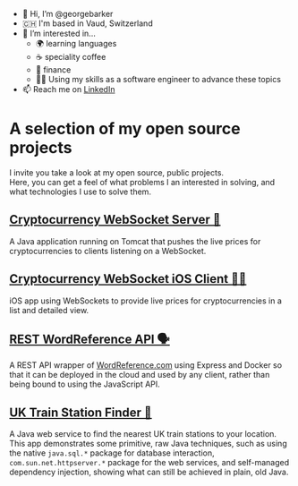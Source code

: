 - 👋 Hi, I’m @georgebarker
- 🇨🇭 I'm based in Vaud, Switzerland
- 👀 I’m interested in...
  - 🌍  learning languages
  - ☕️  speciality coffee
  - 💸  finance
  - 👨‍💻  Using my skills as a software engineer to advance these topics
- 📫 Reach me on [LinkedIn](https://www.linkedin.com/in/georgebarker97/)

# A selection of my open source projects
I invite you take a look at my open source, public projects.  
  Here, you can get a feel of what problems I an interested in solving, and what technologies I use to solve them.
  
## [Cryptocurrency WebSocket Server 🤑](https://github.com/georgebarker/crypto-websocket-server)
A Java application running on Tomcat that pushes the live prices for cryptocurrencies to clients listening on a WebSocket.

## [Cryptocurrency WebSocket iOS Client 🤑📱](https://github.com/georgebarker/ios-crypto-websocket-client)
iOS app using WebSockets to provide live prices for cryptocurrencies in a list and detailed view.

## [REST WordReference API 🗣️](https://github.com/georgebarker/rest-wordreference-api)
 A REST API wrapper of [WordReference.com](https://wordreference.com) using Express and Docker so that it can be deployed in the cloud and used by any client, rather than being bound to using the JavaScript API. 

## [UK Train Station Finder 🚉](https://github.com/georgebarker/StationServer)
A Java web service to find the nearest UK train stations to your location.  
  This app demonstrates some primitive, raw Java techniques, such as using the native `java.sql.*` package for database interaction, `com.sun.net.httpserver.*` package for the web services, and self-managed dependency injection, showing what can still be achieved in plain, old Java.

<!---
georgebarker/georgebarker is a ✨ special ✨ repository because its `README.md` (this file) appears on your GitHub profile.
You can click the Preview link to take a look at your changes.
--->
